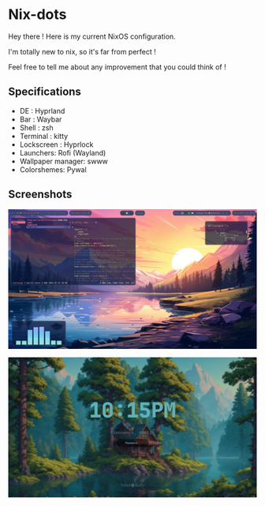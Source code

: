 # Nix-dots

Hey there !
Here is my current NixOS configuration.

I'm totally new to nix, so it's far from perfect !

Feel free to tell me about any improvement that you could think of !

## Specifications

- DE : Hyprland
- Bar : Waybar
- Shell : zsh
- Terminal : kitty
- Lockscreen : Hyprlock
- Launchers: Rofi (Wayland)
- Wallpaper manager: swww
- Colorshemes: Pywal

## Screenshots

![Workflow](assets/Workflow.png)

![Hyprlock](assets/Hyprlock.png)